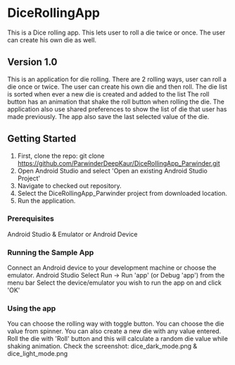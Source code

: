 # DiceRollingApp
This is a Dice rolling app. This lets user to roll a die twice or once. The user can create his own die as well. 

## Version 1.0
This is an application for die rolling. There are 2 rolling ways, user can roll a die once or twice.
The user can create his own die and then roll.
The die list is sorted when ever a new die is created and added to the list
The roll button has an animation that shake the roll button when rolling the die.
The application also use shared preferences to show the list of die that user has made previously.
The app also save the last selected value of the die.

## Getting Started

1. First, clone the repo: git clone https://github.com/ParwinderDeepKaur/DiceRollingApp_Parwinder.git
2. Open Android Studio and select 'Open an existing Android Studio Project'
3. Navigate to checked out repository.
4. Select the DiceRollingApp_Parwinder project from downloaded location.
5. Run the application.


### Prerequisites

Android Studio & Emulator or Android Device


### Running the Sample App

Connect an Android device to your development machine or choose the emulator.
Android Studio
Select Run -> Run 'app' (or Debug 'app') from the menu bar
Select the device/emulator you wish to run the app on and click 'OK'

### Using the app
You can choose the rolling way with toggle button.
You can choose the die value from spinner.
You can also create a new die with any value entered.
Roll the die with 'Roll' button and this will calculate a random die value while shaking animation.
Check the screenshot: dice_dark_mode.png & dice_light_mode.png
